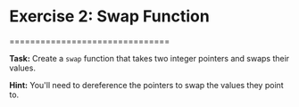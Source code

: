# Exercise 2: Swap Function

===============================

**Task:** Create a `swap` function that takes two integer pointers and swaps their values.

**Hint:** You'll need to dereference the pointers to swap the values they point to.